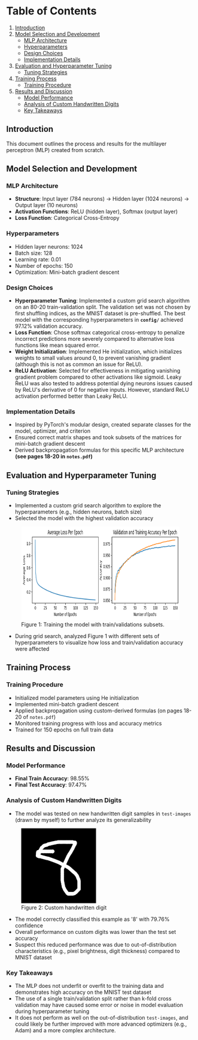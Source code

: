 # Table of Contents

1. [Introduction](#introduction)
2. [Model Selection and Development](#model-selection-and-development)
   - [MLP Architecture](#mlp-architecture)
   - [Hyperparameters](#hyperparameters)
   - [Design Choices](#design-choices)
   - [Implementation Details](#implementation-details)
3. [Evaluation and Hyperparameter Tuning](#evaluation-and-hyperparameter-tuning)
   - [Tuning Strategies](#tuning-strategies)
4. [Training Process](#training-process)
   - [Training Procedure](#training-procedure)
5. [Results and Discussion](#results-and-discussion)
   - [Model Performance](#model-performance)
   - [Analysis of Custom Handwritten Digits](#analysis-of-custom-handwritten-digits)
   - [Key Takeaways](#key-takeaways)

## Introduction

This document outlines the process and results for the multilayer perceptron (MLP) created from scratch.

## Model Selection and Development

### MLP Architecture

- **Structure**: Input layer (784 neurons) -> Hidden layer (1024 neurons) -> Output layer (10 neurons)
- **Activation Functions**: ReLU (hidden layer), Softmax (output layer)
- **Loss Function**: Categorical Cross-Entropy

### Hyperparameters

- Hidden layer neurons: 1024
- Batch size: 128
- Learning rate: 0.01
- Number of epochs: 150
- Optimization: Mini-batch gradient descent

### Design Choices

- **Hyperparameter Tuning**: Implemented a custom grid search algorithm on an 80-20 train-validation split. The validation set was not chosen by first shuffling indices, as the MNIST dataset is pre-shuffled. The best model with the corresponding hyperparameters in **`config/`** achieved 97.12% validation accuracy.
- **Loss Function**: Chose softmax categorical cross-entropy to penalize incorrect predictions more severely compared to alternative loss functions like mean squared error.
- **Weight Initialization**: Implemented He initialization, which initializes weights to small values around 0, to prevent vanishing gradient (although this is not as common an issue for ReLU).
- **ReLU Activation**: Selected for effectiveness in mitigating vanishing gradient problem compared to other activations like sigmoid. Leaky ReLU was also tested to address potential dying neurons issues caused by ReLU's derivative of 0 for negative inputs. However, standard ReLU activation performed better than Leaky ReLU.

### Implementation Details

- Inspired by PyTorch's modular design, created separate classes for the model, optimizer, and criterion
- Ensured correct matrix shapes and took subsets of the matrices for mini-batch gradient descent
- Derived backpropagation formulas for this specific MLP architecture **(see pages 18-20 in `notes.pdf`)**

## Evaluation and Hyperparameter Tuning

### Tuning Strategies

- Implemented a custom grid search algorithm to explore the hyperparameters (e.g., hidden neurons, batch size)
- Selected the model with the highest validation accuracy

<figure>
  <img src="visuals/train-visual.png" alt="Train visual" width="800" height="250">
  <figcaption>Figure 1: Training the model with train/validations subsets.</figcaption>
</figure>

 - During grid search, analyzed Figure 1 with different sets of hyperparameters to visualize how loss and train/validation accuracy were affected

## Training Process

### Training Procedure

- Initialized model parameters using He initialization
- Implemented mini-batch gradient descent
- Applied backpropagation using custom-derived formulas (on pages 18-20 of `notes.pdf`)
- Monitored training progress with loss and accuracy metrics
- Trained for 150 epochs on full train data

## Results and Discussion

### Model Performance

- **Final Train Accuracy**: 98.55%
- **Final Test Accuracy**: 97.47%

### Analysis of Custom Handwritten Digits

- The model was tested on new handwritten digit samples in `test-images` (drawn by myself) to further analyze its generalizability

<figure>
  <img src="../data/test-images/8-1.png" alt="Handwritten digit" width="200" height="200">
  <figcaption>Figure 2: Custom handwritten digit</figcaption>
</figure>

- The model correctly classified this example as '8' with 79.76% confidence
- Overall performance on custom digits was lower than the test set accuracy
- Suspect this reduced performance was due to out-of-distribution characteristics (e.g., pixel brightness, digit thickness) compared to MNIST dataset

### Key Takeaways

- The MLP does not underfit or overfit to the training data and demonstrates high accuracy on the MNIST test dataset
- The use of a single train/validation split rather than k-fold cross validation may have caused some error or noise in model evaluation during hyperparameter tuning
- It does not perform as well on the out-of-distribution `test-images`, and could likely be further improved with more advanced optimizers (e.g., Adam) and a more complex architecture.
